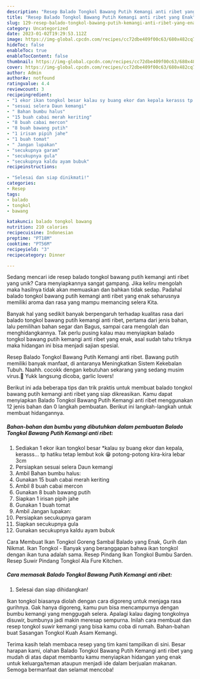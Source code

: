 ```yaml
---
description: "Resep Balado Tongkol Bawang Putih Kemangi anti ribet yang Enak"
title: "Resep Balado Tongkol Bawang Putih Kemangi anti ribet yang Enak"
slug: 129-resep-balado-tongkol-bawang-putih-kemangi-anti-ribet-yang-enak
category: Uncategorized
date: 2023-01-02T19:29:53.112Z
image: https://img-global.cpcdn.com/recipes/cc72dbe409f00c63/680x482cq70/balado-tongkol-bawang-putih-kemangi-anti-ribet-foto-resep-utama.jpg
hideToc: false
enableToc: true
enableTocContent: false
thumbnail: https://img-global.cpcdn.com/recipes/cc72dbe409f00c63/680x482cq70/balado-tongkol-bawang-putih-kemangi-anti-ribet-foto-resep-utama.jpg
cover: https://img-global.cpcdn.com/recipes/cc72dbe409f00c63/680x482cq70/balado-tongkol-bawang-putih-kemangi-anti-ribet-foto-resep-utama.jpg
author: Admin
authorAv: notfound
ratingvalue: 4.4
reviewcount: 3
recipeingredient:
- "1 ekor ikan tongkol besar kalau sy buang ekor dan kepala kerasss tp hatiku tetap lembut kok  potongpotong kirakira lebar 3cm"
- "sesuai selera Daun kemangi"
- " Bahan bumbu halus"
- "15 buah cabai merah keriting"
- "8 buah cabai mercon"
- "8 buah bawang putih"
- "1 irisan pipih jahe"
- "1 buah tomat"
- " Jangan lupakan"
- "secukupnya garam"
- "secukupnya gula"
- "secukupnya kaldu ayam bubuk"
recipeinstructions:

- "Selesai dan siap dinikmati!"
categories:
- Resep
tags:
- balado
- tongkol
- bawang

katakunci: balado tongkol bawang 
nutrition: 210 calories
recipecuisine: Indonesian
preptime: "PT18M"
cooktime: "PT56M"
recipeyield: "3"
recipecategory: Dinner

---
```





Sedang mencari ide resep balado tongkol bawang putih kemangi anti ribet yang unik? Cara menyiapkannya sangat gampang. Jika keliru mengolah maka hasilnya tidak akan memuaskan dan bahkan tidak sedap. Padahal balado tongkol bawang putih kemangi anti ribet yang enak seharusnya memiliki aroma dan rasa yang mampu memancing selera Kita.





Banyak hal yang sedikit banyak berpengaruh terhadap kualitas rasa dari balado tongkol bawang putih kemangi anti ribet, pertama dari jenis bahan, lalu pemilihan bahan segar dan Bagus, sampai cara mengolah dan menghidangkannya. Tak perlu pusing kalau mau menyiapkan balado tongkol bawang putih kemangi anti ribet yang enak,      asal sudah tahu triknya maka hidangan ini bisa menjadi sajian spesial.














Resep Balado Tongkol Bawang Putih Kemangi anti ribet. Bawang putih memiliki banyak manfaat, di antaranya Meningkatkan Sistem Kekebalan Tubuh. Naahh. cocokk dengan kebutuhan sekarang yang sedang musim virus.🙂 Yukk langsung dicoba, garlic lovers!






Berikut ini ada beberapa tips dan trik praktis untuk membuat balado tongkol bawang putih kemangi anti ribet yang siap dikreasikan. Kamu dapat menyiapkan Balado Tongkol Bawang Putih Kemangi anti ribet menggunakan 12 jenis bahan dan 0 langkah pembuatan. Berikut ini langkah-langkah untuk membuat hidangannya.

<!--inarticleads1-->

##### Bahan-bahan dan bumbu yang dibutuhkan dalam pembuatan Balado Tongkol Bawang Putih Kemangi anti ribet:

1. Sediakan 1 ekor ikan tongkol besar *kalau sy buang ekor dan kepala, kerasss... tp hatiku tetap lembut kok 😁 potong-potong kira-kira lebar 3cm
1. Persiapkan sesuai selera Daun kemangi
1. Ambil  Bahan bumbu halus:
1. Gunakan 15 buah cabai merah keriting
1. Ambil 8 buah cabai mercon
1. Gunakan 8 buah bawang putih
1. Siapkan 1 irisan pipih jahe
1. Gunakan 1 buah tomat
1. Ambil  Jangan lupakan:
1. Persiapkan secukupnya garam
1. Siapkan secukupnya gula
1. Gunakan secukupnya kaldu ayam bubuk


Cara Membuat Ikan Tongkol Goreng Sambal Balado yang Enak, Gurih dan Nikmat. Ikan Tongkol - Banyak yang beranggapan bahwa ikan tongkol dengan ikan tuna adalah sama. Resep Pindang Ikan Tongkol Bumbu Sarden. Resep Suwir Pindang Tongkol Ala Fure Kitchen. 

<!--inarticleads2-->

##### Cara memasak Balado Tongkol Bawang Putih Kemangi anti ribet:


1. Selesai dan siap dihidangkan!

Ikan tongkol biasanya diolah dengan cara digoreng untuk menjaga rasa gurihnya. Gak hanya digoreng, kamu pun bisa mencampurnya dengan bumbu kemangi yang menggugah selera. Apalagi kalau daging tongkolnya disuwir, bumbunya jadi makin meresap sempurna. Inilah cara membuat dan resep tongkol suwir kemangi yang bisa kamu coba di rumah. Bahan-bahan buat Sasangan Tongkol Kuah Asam Kemangi. 

Terima kasih telah membaca resep yang tim kami tampilkan di sini. Besar harapan kami, olahan Balado Tongkol Bawang Putih Kemangi anti ribet yang mudah di atas dapat membantu kamu menyiapkan hidangan yang enak untuk keluarga/teman ataupun menjadi ide dalam berjualan makanan. Semoga bermanfaat dan selamat mencoba!
